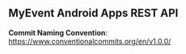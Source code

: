 ## MyEvent Android Apps REST API
**Commit Naming Convention**: https://www.conventionalcommits.org/en/v1.0.0/